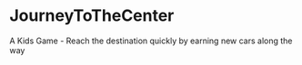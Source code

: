 # JourneyToTheCenter
 A Kids Game - Reach the destination quickly by earning new cars along the way
